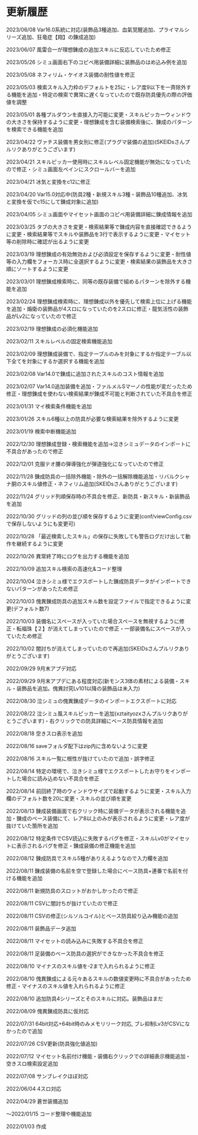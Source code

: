 # 更新履歴

2023/06/08 Var16.0系統に対応(装飾品3種追加、血氣覚醒追加、プライマルシリーズ追加、狂竜症【翔】の錬成追加)

2023/06/07 風雷合一が理想錬成の追加スキルに反応していたため修正

2023/05/26 シミュ画面右下のコピペ用装備詳細に装飾品のはめ込み例を追加

2023/05/08 ネフィリム・ケイオス装備の耐性値を修正

2023/05/03 検索スキル入力枠のデフォルトを25に・レア度9以下を一斉除外する機能を追加・特定の検索で異常に遅くなっていたので既存防具優先の際の評価値を調整

2023/05/01 各種プルダウンを直接入力可能に変更・スキルピッカーウィンドウの大きさを保持するように変更・理想錬成を含む装備検索後に、錬成のパターンを検索できる機能を追加

2023/04/22 ヴァチス装備を男女別に修正(プラグマ装備の追加)(SKEIDsさんプルリクありがとうございます)

2023/04/21 スキルピッカー使用時にスキルレベル固定機能が無効になっていたので修正・シミュ画面左ペインにスクロールバーを追加

2023/04/21 冰気と変換をc12に修正

2023/04/20 Var15.0対応中(防具2種・新規スキル3種・装飾品10種追加、冰気と変換を仮でc15にして錬成対象に追加)

2023/04/05 シミュ画面やマイセット画面のコピペ用装備詳細に錬成情報を追加

2023/03/25 タブの大きさを変更・検索結果等で錬成内容を直接確認できるように変更・検索結果等でスキルや装飾品を3行で表示するように変更・マイセット等の削除時に確認が出るように変更

2023/03/19 理想錬成の有効無効および必須設定を保存するように変更・耐性値等の入力欄をフォーカス時に全選択するように変更・検索結果の装飾品を大きさ順にソートするように変更

2023/03/01 理想錬成検索時に、同等の既存装備で組めるパターンを除外する機能を追加

2023/02/24 理想錬成検索時に、理想錬成以外を優先して検索上位に上げる機能を追加・煽衛の装飾品が4スロになっていたのを2スロに修正・龍気活性の装飾品がLv2になっていたので修正

2023/02/19 理想錬成の必須化機能追加

2023/02/11 スキルレベルの固定検索機能追加

2023/02/09 理想錬成装備で、指定テーブルのみを対象にするか指定テーブル以下全てを対象にするか選択する機能を追加

2023/02/08 Var14.0で錬成に追加されたスキルのコスト情報を追加

2023/02/07 Var14.0追加装備を追加・ファルメルSマーノの性能が変だったため修正・理想錬成を使わない検索結果が錬成不可能と判断されていた不具合を修正

2023/01/31 マイ検索条件機能を追加

2023/01/26 スキル6種以上の防具が必要な検索結果を除外するように変更

2023/01/19 検索中断機能追加

2022/12/30 理想錬成登録・検索機能を追加→泣きシミュデータのインポートに不具合があったので修正

2022/12/01 克服テオ腰の弾導強化が弾道強化になっていたので修正

2022/11/28 錬成防具の一括除外機能・除外の一括解除機能追加・リバルクシャナ胴のスキル値修正・ネフィリム追加(SKEIDsさんありがとうございます)

2022/11/24 グリッド列順保存時の不具合を修正、新防具・新スキル・新装飾品を追加

2022/10/30 グリッドの列の並び順を保存するように変更(conf/viewConfig.csvで保存しないようにも変更可)

2022/10/28 「最近検索したスキル」の保存に失敗しても警告ログだけ出して動作を継続するように変更

2022/10/26 異常終了時にログを出力する機能を追加

2022/10/09 追加スキル検索の高速化&コード整理

2022/10/04 泣きシミュ様でエクスポートした錬成防具データがインポートできないパターンがあったため修正

2022/10/03 傀異錬成防具の追加スキル数を設定ファイルで指定できるように変更(デフォルト数7)

2022/10/03 装備名にスペースが入っていた場合スペースを無視するように修正・転福珠【２】が消えてしまっていたので修正・一部装備名にスペースが入っていたため修正

2022/10/02 闇討ちが消えてしまっていたので再追加(SKEIDsさんプルリクありがとうございます)

2022/09/29 9月末アプデ対応

2022/09/29 9月末アプデにある程度対応(新モンス3体の素材による装備・スキル・装飾品を追加。傀異討究Lv101以降の装飾品は未入力)

2022/08/30 泣シミュの傀異錬成データのインポートエクスポートに対応

2022/08/22 泣シミュ風スキルピッカーを追加(xztaityozxさんプルリクありがとうございます)・右クリックでの防具詳細にベース防具情報を追加

2022/08/18 空きスロ表示を追加

2022/08/16 saveフォルダ配下はzip内に含めないように変更

2022/08/16 スキル一覧に根性が抜けていたので追加・誤字修正

2022/08/14 特定の環境で、泣きシミュ様でエクスポートしたお守りをインポートした場合に読み込めない不具合を修正

2022/08/14 前回終了時のウィンドウサイズで起動するように変更・スキル入力欄のデフォルト数を20に変更・スキルの並び順を変更

2022/08/13 錬成装備画面で右クリック時に装備データが表示される機能を追加・錬成のベース装備にて、レア8以上のみが表示されるように変更・レア度が抜けていた箇所を追加

2022/08/12 特定条件でCSV読込に失敗するバグを修正・スキルLv0がマイセットに表示されるバグを修正・錬成装備の修正機能を追加

2022/08/12 錬成防具でスキル5種がありえるようなので入力欄を追加

2022/08/11 錬成装備の名前を空で登録した場合にベース防具+連番で名前を付ける機能を追加

2022/08/11 新規防具のスロットがおかしかったので修正

2022/08/11 CSVに闇討ちが抜けていたので修正

2022/08/11 CSVの修正(シルソルコイル)とベース防具絞り込み機能の追加

2022/08/11 装飾品データ追加

2022/08/11 マイセットの読み込みに失敗する不具合を修正

2022/08/11 足装備のベース防具の選択ができなかった不具合を修正

2022/08/10 マイナスのスキル値を-2まで入れられるように修正

2022/08/10 傀異錬成による元々あるスキルの数値変更時に不具合があったため修正・マイナスのスキル値を入れられるように修正

2022/08/10 追加防具4シリーズとそのスキルに対応。装飾品はまだ

2022/08/09 傀異錬成防具に仮対応

2022/07/31 64bit対応+64bit時のみメモリリーク対応, ブレ抑制Lv3がCSVになかったので追加

2022/07/26 CSV更新(防具強化値追加)

2022/07/12 マイセット名前付け機能・装備右クリックでの詳細表示機能追加・空きスロ検索設定追加

2022/07/08 サンブレイクほぼ対応

2022/06/04 4スロ対応

2022/04/29 蒼世装備追加

～2022/01/15 コード整理や機能追加

2022/01/03 作成
